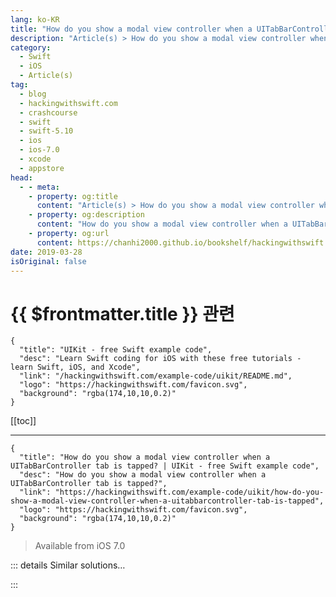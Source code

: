 ```yaml
---
lang: ko-KR
title: "How do you show a modal view controller when a UITabBarController tab is tapped?"
description: "Article(s) > How do you show a modal view controller when a UITabBarController tab is tapped?"
category:
  - Swift
  - iOS
  - Article(s)
tag: 
  - blog
  - hackingwithswift.com
  - crashcourse
  - swift
  - swift-5.10
  - ios
  - ios-7.0
  - xcode
  - appstore
head:
  - - meta:
    - property: og:title
      content: "Article(s) > How do you show a modal view controller when a UITabBarController tab is tapped?"
    - property: og:description
      content: "How do you show a modal view controller when a UITabBarController tab is tapped?"
    - property: og:url
      content: https://chanhi2000.github.io/bookshelf/hackingwithswift.com/example-code/uikit/how-do-you-show-a-modal-view-controller-when-a-uitabbarcontroller-tab-is-tapped.html
date: 2019-03-28
isOriginal: false
---
```


# {{ $frontmatter.title }} 관련

```component VPCard
{
  "title": "UIKit - free Swift example code",
  "desc": "Learn Swift coding for iOS with these free tutorials - learn Swift, iOS, and Xcode",
  "link": "/hackingwithswift.com/example-code/uikit/README.md",
  "logo": "https://hackingwithswift.com/favicon.svg",
  "background": "rgba(174,10,10,0.2)"
}
```

[[toc]]

---

```component VPCard
{
  "title": "How do you show a modal view controller when a UITabBarController tab is tapped? | UIKit - free Swift example code",
  "desc": "How do you show a modal view controller when a UITabBarController tab is tapped?",
  "link": "https://hackingwithswift.com/example-code/uikit/how-do-you-show-a-modal-view-controller-when-a-uitabbarcontroller-tab-is-tapped",
  "logo": "https://hackingwithswift.com/favicon.svg",
  "background": "rgba(174,10,10,0.2)"
}
```

> Available from iOS 7.0

<!-- TODO: 작성 -->

<!--
Usually tapping a tab in a `UITabBar` shows that tab, but it's often the case that you want to override that behavior, for example to show a view modally. If you're using one of Xcode's built-in storyboard templates for creating your user interface, it's not immediately obvious how to do this, but fortunately it's not so hard using the approach below.

First, find the `viewDidLoad()` method for your initial view controller - whichever one is shown first in your app. Now add this code to it:

```swift
self.tabBarController?.delegate = UIApplication.shared.delegate as? UITabBarControllerDelegate
```

That sets up your application delegate (in <VPIcon icon="fa-brands fa-swift"/>`AppDelegate.swift`) to handle events from the tab bar controller. This line uses optionals safely, so it will do nothing if you change your app structure later.

Now open <VPIcon icon="fa-brands fa-swift"/>`AppDelegate.swift`, and add `UITabBarControllerDelegate` to the list of protocols your app delegate conforms to, like this:

```swift
class AppDelegate: UIResponder, UIApplicationDelegate, UITabBarControllerDelegate {
```

Finally, you should implement the `shouldSelect` method on your app delegate, which must return true or false depending on whether you want the regular tab behavior (return true) or your own (return false).

In the example below, I want the regular view controller behavior for all tabs unless the user is trying to show one with the class `YourViewController`. When that happens, I'll create a new view controller and show it modally instead:

```swift
func tabBarController(_ tabBarController: UITabBarController, shouldSelect viewController: UIViewController) -> Bool {
    if viewController is YourViewController {
        if let newVC = tabBarController.storyboard?.instantiateViewController(withIdentifier: "YourVCStoryboardIdentifier") {
            tabBarController.present(newVC, animated: true)
            return false
        }
    }

    return true
}
```

There are two things to note about that code. First, you'll need to give your view controller a storyboard identifier so that `instantiateViewController(withIdentifier:)` will work. Second, this won't have any extra performance impact on your code - the view that would have been shown wasn't created yet, so creating a new one here won't be duplicating any work.

-->

::: details Similar solutions…

<!--
/quick-start/swiftui/swiftui-tips-and-tricks">SwiftUI tips and tricks 
/example-code/system/how-to-run-code-when-your-app-is-terminated">How to run code when your app is terminated 
/example-code/uikit/how-to-create-live-playgrounds-in-xcode">How to create live playgrounds in Xcode 
/quick-start/swiftui/how-to-embed-views-in-a-tab-bar-using-tabview">How to embed views in a tab bar using TabView 
/example-code/uikit/how-to-localize-your-ios-app">How to localize your iOS app</a>
-->

:::

